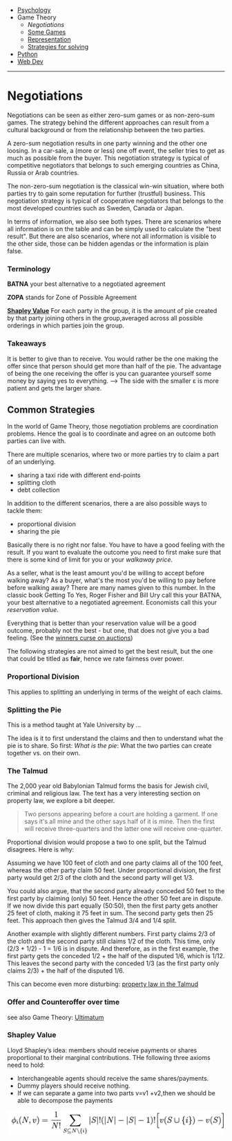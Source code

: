 <!-- Top Navigation -->
* [Psychology](/psycholgy.md)
* Game Theory
   * *Negotiations*
   * [Some Games](/gt-games.md)
   * [Representation](/gt-representation.md)
   * [Strategies for solving](/gt-strategies.md)
* [Python](/python.md)
* [Web Dev](/web-dev.md)

---

# Negotiations

Negotiations can be seen as either zero-sum games or as non-zero-sum games. The strategy behind the different approaches can result from a cultural background or from the relationship between the two parties.

A zero-sum negotiation results in one party winning and the other one loosing. In a car-sale, a (more or less) one off event, the seller tries to get as much as possible from the buyer. This negotiation strategy is typical of competitive negotiators that belongs to such emerging countries as China, Russia or Arab countries.

The non-zero-sum negotiation is the classical win-win situation, where both parties try to gain some reputation for further (trustful) business. This negotiation strategy is typical of cooperative negotiators that belongs to the most developed countries such as Sweden, Canada or Japan.

In terms of information, we also see both types. There are scenarios where all information is on the table and can be simply used to calculate the "best result". But there are also scenarios, where not all information is visible to the other side, those can be hidden agendas or the information is plain false.

### Terminology

**BATNA** your best alternative to a negotiated agreement

**ZOPA** stands for Zone of Possible Agreement

[**Shapley Value**](#shapley-value) For each party in the group, it is the amount of pie created by that party joining others in the group,averaged across all possible orderings in which parties join the group.

### Takeaways

It is better to give than to receive. You would rather be the one making the offer since that person should get more than half of the pie. The advantage of being the one receiving the offer is you can guarantee yourself some money by saying yes to everything. --> The side with the smaller ε is more patient and gets the larger share.

## Common Strategies

In the world of Game Theory, those negotiation problems are coordination problems. Hence the goal is to coordinate and agree on an outcome both parties can live with.

There are multiple scenarios, where two or more parties try to claim a part of an underlying.

* sharing a taxi ride with different end-points
* splitting cloth
* debt collection

In addition to the different scenarios, there a are also possible ways to tackle them:

* proportional division
* sharing the pie

Basically there is no right nor false. You have to have a good feeling with the result. If you want to evaluate the outcome you need to first make sure that there is some kind of limit for you or your *walkaway price*.

As a seller, what is the least amount you'd be willing to accept before walking away? As a buyer, what's the most you'd be willing to pay before before walking away? There are many names given to this number. In the classic book Getting To Yes, Roger Fisher and Bill Ury call this your BATNA, your best alternative to a negotiated agreement. Economists call this your *reservation value*.

Everything that is better than your reservation value will be a good outcome, probably not the best - but one, that does not give you a bad feeling. (See the [winners curse on auctions](https://www.investopedia.com/terms/w/winnerscurse.asp#:~:text=The%20winner's%20curse%20is%20a,factors%20that%20may%20influence%20bidders.))

The following strategies are not aimed to get the best result, but the one that could be titled as **fair**, hence we rate fairness over power.

### Proportional Division

This applies to splitting an underlying in terms of the weight of each claims.

### Splitting the Pie

This is a method taught at Yale University by ...

The idea is it to first understand the claims and then to understand what the pie is to share. So first: *What is the pie*: What the two parties can create together vs. on their own.

### The Talmud

The 2,000 year old Babylonian Talmud forms the basis for Jewish civil, criminal and religious law. The text has a very interesting section on property law, we explore a bit deeper.

> Two persons appearing before a court are holding a garment. If one says it's all mine and the other says half of it is mine. Then the first will receive three-quarters and the latter one will receive one-quarter.

Proportional division would propose a two to one split, but the Talmud disagrees. Here is why:

Assuming we have 100 feet of cloth and one party claims all of the 100 feet, whereas the other party claim 50 feet. Under proportional division, the first party would get 2/3 of the cloth and the second party will get 1/3.

You could also argue, that the second party already conceded 50 feet to the first party by claiming (only) 50 feet. Hence the other 50 feet are in dispute. If we now divide this part equally (50:50), then the first party gets another 25 feet of cloth, making it 75 feet in sum. The second party gets then 25 feet. This approach then gives the Talmud 3/4 and 1/4 split.

Another example with slightly different numbers. First party claims 2/3 of the cloth and the second party still claims 1/2 of the cloth. This time, only (2/3 + 1/2) - 1 = 1/6 is in dispute. And therefore, as in the first example, the first party gets the conceded 1/2 + the half of the disputed 1/6, which is 1/12. This leaves the second party with the conceded 1/3 (as the first party only claims 2/3) + the half of the disputed 1/6.

This can become even more disturbing: [property law in the Talmud](https://mindyourdecisions.com/blog/2008/06/10/how-game-theory-solved-a-religious-mystery/)

### Offer and Counteroffer over time

see also Game Theory: [Ultimatum](/some-games.md#ultimatum)

### Shapley Value

Lloyd Shapley’s idea: members should receive payments or shares proportional to their marginal contributions. THe following three axioms need to hold:

* Interchangeable agents should receive the same shares/payments.
* Dummy players should receive nothing.
* If we can separate a game into two parts v=v1 +v2,then we should be able to decompose the payments

<img src="img/shaply-value.png" />
